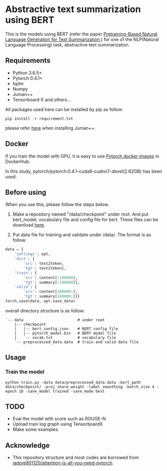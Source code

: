 # Abstractive text summarization using BERT
This is the models using BERT (refer the paper [Pretraining-Based Natural Language Generation for Text Summarization
](https://arxiv.org/abs/1902.09243) ) for one of the NLP(Natural Language Processing) task, abstractive text summarization.
 
## Requirements
- Python 3.6.5+
- Pytorch 0.4.1+
- tqdm
- Numpy
- Juman++
- Tensorboard X and others...

All packages used here can be installed by pip as follow:

~~~
pip install -r requirement.txt
~~~

please refer [here](http://nlp.ist.i.kyoto-u.ac.jp/index.php?BERT%E6%97%A5%E6%9C%AC%E8%AA%9EPretrained%E3%83%A2%E3%83%87%E3%83%AB) when installing Juman++.

## Docker
If you train the model with GPU, it is easy to use [Pytorch docker images](https://hub.docker.com/r/pytorch/pytorch) in DockerHub.
 
In this study, pytorch/pytorch:0.4.1-cuda9-cudnn7-devel(2.62GB) has been used.

## Before using
When you use this, please follow the steps below. 
1. Make a repository named "/data/checkpoint" under root. 
And put bert_model, vocabulary file and config file for bert. 
These files can be download [here](http://nlp.ist.i.kyoto-u.ac.jp/index.php?BERT%E6%97%A5%E6%9C%AC%E8%AA%9EPretrained%E3%83%A2%E3%83%87%E3%83%AB).

2. Put data file for training and validate under /data/. The format is as follow:

```preprocess.py
data = {
    'settings': opt,
    'dict': {
        'src': text2token,
        'tgt': text2token},
    'train': {
        'src': content[:100000],
        'tgt': summary[:100000]},
    'valid': {
        'src': content[100000:],
        'tgt': summary[100000:]}}
torch.save(data, opt.save_data)
```

overall directory structure is as follow:
```
`-- data                        # under root 
    |-- checkpoint
    |   |-- bert_config.json    # BERT config file
    |   |-- pytorch_model.bin   # BERT model file
    |   `-- vocab.txt           # vocabulary file
    `-- preprocessed_data.data  # train and valid data file
```

## Usage
### Train the model
```
python train.py -data data/preprocessed_data.data -bert_path data/checkpoint/ -proj_share_weight -label_smoothing -batch_size 4 -epoch 10 -save_model trained -save_mode best
```

## TODO
- Eval the model with score such as ROUGE-N
- Upload train log graph using TensorboardX
- Make some examples

## Acknowledge
- This repository structure and most codes are borrowed from [jadore801120/attention-is-all-you-need-pytorch](https://github.com/jadore801120/attention-is-all-you-need-pytorch).
